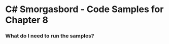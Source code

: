 C# Smorgasbord - Code Samples for Chapter 8
=============================================

### What do I need to run the samples?
